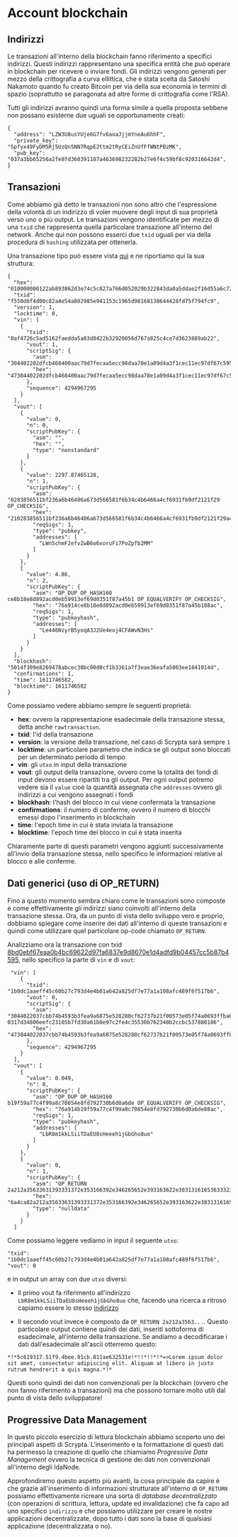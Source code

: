 # Account blockchain

## Indirizzi

Le transazioni all'interno della blockchain fanno riferimento a specifici indirizzi. Questi indirizzi rappresentano una specifica entità che può operare in blockchain per ricevere o inviare fondi. Gli indirizzi vengono generati per mezzo della crittografia a curva ellittica, che è stata scelta da Satoshi Nakamoto quando fu creato Bitcoin per via della sua economia in termini di spazio (soprattutto se paragonata ad altre forme di crittografia come l'RSA).

Tutti gli indirizzi avranno quindi una forma simile a quella proposta sebbene non possano esisterne due uguali se opportunamente creati:

```
{
  "address": "LZW3U8usYUje6G7fv6aoaJjjmYneAu6hhF",
  "private_key": "Spfyx49FyDM5Rj5UzQn5NN7RqpE2ttm2tRyCEiZnUfFfWNtPBzMK",
  "pub_key": "037a3bb65256a2fe8fd360391107a463698232282b27e6f4c59bf8c920316642d4",
}
```

## Transazioni

Come abbiamo già detto le transazioni non sono altro che l'espressione della volontà di un indirizzo di voler muovere degli input di sua proprietà verso uno o più output. Le transazioni vengono identificate per mezzo di una `txid` che rappresenta quella particolare transazione all'interno del network. Anche qui non possono esserci due `txid` uguali per via della procedura di `hashing` utilizzata per ottenerla. 

Una transazione tipo può essere vista [qui](https://bb.scryptachain.org/tx/f550d6f4d00c82a4e54a802985e941153c1965d98168138644428fd75f794fc9) e ne riportiamo qui la sua struttura: 

```
{
  "hex": "010000000122ab893862d3e74c5c827a766d052029b322843da0a5ddae2f16d55a6c72f40a010000004847304402202dfcb468400aac79d7fecaa5ecc98daa78e1a09d4a3f1cec11ec97df67c595c4022064ccf29e718ac5ec5152829220c6653b45e7a203538803153a6fac52d7856e5e01ffffffff03000000000000000000a87566803500000023210283856511bf236a6b46406a673d566581f6b34c4b6466a4cf6931fb9df2121f29ac80c5f71c000000001976a914ce8b18e8d892acd0eb59913ef69d0351f87a45b188ac00000000",
  "txid": "f550d6f4d00c82a4e54a802985e941153c1965d98168138644428fd75f794fc9",
  "version": 1,
  "locktime": 0,
  "vin": [
    {
      "txid": "0af4726c5ad5162faedda5a03d8422b32920056d767a825c4ce7d3623889ab22",
      "vout": 1,
      "scriptSig": {
        "asm": "304402202dfcb468400aac79d7fecaa5ecc98daa78e1a09d4a3f1cec11ec97df67c595c4022064ccf29e718ac5ec5152829220c6653b45e7a203538803153a6fac52d7856e5e01",
        "hex": "47304402202dfcb468400aac79d7fecaa5ecc98daa78e1a09d4a3f1cec11ec97df67c595c4022064ccf29e718ac5ec5152829220c6653b45e7a203538803153a6fac52d7856e5e01"
      },
      "sequence": 4294967295
    }
  ],
  "vout": [
    {
      "value": 0,
      "n": 0,
      "scriptPubKey": {
        "asm": "",
        "hex": "",
        "type": "nonstandard"
      }
    },
    {
      "value": 2297.87465128,
      "n": 1,
      "scriptPubKey": {
        "asm": "0283856511bf236a6b46406a673d566581f6b34c4b6466a4cf6931fb9df2121f29 OP_CHECKSIG",
        "hex": "210283856511bf236a6b46406a673d566581f6b34c4b6466a4cf6931fb9df2121f29ac",
        "reqSigs": 1,
        "type": "pubkey",
        "addresses": [
          "LWn5chmF2efvZwB6o6xoruFi7PoZpfb2MM"
        ]
      }
    },
    {
      "value": 4.86,
      "n": 2,
      "scriptPubKey": {
        "asm": "OP_DUP OP_HASH160 ce8b18e8d892acd0eb59913ef69d0351f87a45b1 OP_EQUALVERIFY OP_CHECKSIG",
        "hex": "76a914ce8b18e8d892acd0eb59913ef69d0351f87a45b188ac",
        "reqSigs": 1,
        "type": "pubkeyhash",
        "addresses": [
          "Le446NzyrB5yoqA3J2Ue4eoj4CFAWvN3Hs"
        ]
      }
    }
  ],
  "blockhash": "5014f309e8269478abcec30bc00d0cf1b3361a7f3eae36eafa5003ee1841014d",
  "confirmations": 1,
  "time": 1611746582,
  "blocktime": 1611746582
}
```

Come possiamo vedere abbiamo sempre le seguenti proprietà:

- **hex**: ovvero la rappresentazione esadecimale della transazione stessa, detta anche `rawtransaction`.
- **txid**: l'id della transazione
- **version**: la versione della transazione, nel caso di Scrypta sarà sempre `1`
- **locktime**: un particolare parametro che indica se gli output sono bloccati per un determinato periodo di tempo
- **vin**: gli `utxo` in input della transazione
- **vout**: gli output della transazione, ovvero come la totalità dei fondi di input devono essere ripartiti tra gli output. Per ogni output potremo vedere sia il `value` cioè la quantità assegnata che `addresses` ovvero gli indirizzi a cui vengono assegnati i fondi
- **blockhash**: l'hash del blocco in cui viene confermata la transazione
- **confirmations**: il numero di conferme, ovvero il numero di blocchi emessi dopo l'inserimento in blockchain
- **time**: l'epoch time in cui è stata inviata la transazione
- **blocktime**: l'epoch time del blocco in cui è stata inserita

Chiaramente parte di questi parametri vengono aggiunti successivamente all'invio della transazione stessa, nello specifico le informazioni relative al blocco e alle conferme.

## Dati generici (uso di OP_RETURN)

Fino a questo momento sembra chiaro come le transazioni sono composte e come effettivamente gli indirizzi siano coinvolti all'interno della transazione stessa. Ora, da un punto di vista dello sviluppo vero e proprio, dobbiamo spiegare come inserire dei dati all'interno di queste transazioni e quindi come utilizzare quel particolare op-code chiamato `OP_RETURN`.

Analizziamo ora la transazione con txid [8bd0ebf67eaa0b4bc69622d97fa6837e9d8670e1d4adfd9b04457cc5b87b4595](https://bb.scryptachain.org/tx/8bd0ebf67eaa0b4bc69622d97fa6837e9d8670e1d4adfd9b04457cc5b87b4595), nello specifico la parte di `vin` e di `vout`:

```
 "vin": [
    {
      "txid": "1b0dc1aaeff45c60b27c793d4e4b01a642a825df7e77a1a108afc489f6f517b6",
      "vout": 0,
      "scriptSig": {
        "asm": "3044022037cbb74b4593b3fea9a6875e528280cf62737b21f00573e05f74a0693ffba652022040b0871f5d50820915df59a6f441fbb2cdfac3dc1015929614b1f561336363f201 0317d34806eefc23105b7fd30a61b8e97c2fe4c35530b762340b2ccbc537880186",
        "hex": "473044022037cbb74b4593b3fea9a6875e528280cf62737b21f00573e05f74a0693ffba652022040b0871f5d50820915df59a6f441fbb2cdfac3dc1015929614b1f561336363f201210317d34806eefc23105b7fd30a61b8e97c2fe4c35530b762340b2ccbc537880186"
      },
      "sequence": 4294967295
    }
  ],
  "vout": [
    {
      "value": 0.049,
      "n": 0,
      "scriptPubKey": {
        "asm": "OP_DUP OP_HASH160 b19f59a77c4f99a8c70854e8fd792730b6d0a6de OP_EQUALVERIFY OP_CHECKSIG",
        "hex": "76a914b19f59a77c4f99a8c70854e8fd792730b6d0a6de88ac",
        "reqSigs": 1,
        "type": "pubkeyhash",
        "addresses": [
          "LbR8m1kkLSiiTDaEU8sHeeeh1jGbGho8uo"
        ]
      }
    },
    {
      "value": 0,
      "n": 1,
      "scriptPubKey": {
        "asm": "OP_RETURN 2a212a35633631393331372e353166392e346265652e393163622e383131616536333235333165212a21212a21212a212a3d3e4c6f72656d20697073756d20646f6c6f722073697420616d65742c20636f6e73656374657475722061646970697363696e6720656c69742e20416c697175616d206174206c696265726f20696e206a7573746f2072757472756d2068656e64726572697420612071756973206d61676e612e2a212a",
        "hex": "6a4ca82a212a35633631393331372e353166392e346265652e393163622e383131616536333235333165212a21212a21212a212a3d3e4c6f72656d20697073756d20646f6c6f722073697420616d65742c20636f6e73656374657475722061646970697363696e6720656c69742e20416c697175616d206174206c696265726f20696e206a7573746f2072757472756d2068656e64726572697420612071756973206d61676e612e2a212a",
        "type": "nulldata"
      }
    }
  ]
```

Come possiamo leggere vediamo in input il seguente `utxo`:

```
"txid": "1b0dc1aaeff45c60b27c793d4e4b01a642a825df7e77a1a108afc489f6f517b6",
"vout": 0
```

e in output un array con due `utxo` diversi:

- Il primo vout fa riferimento all'indirizzo `LbR8m1kkLSiiTDaEU8sHeeeh1jGbGho8uo` che, facendo una ricerca a ritroso capiamo essere lo stesso [indirizzo](https://bb.scryptachain.org/tx/1b0dc1aaeff45c60b27c793d4e4b01a642a825df7e77a1a108afc489f6f517b6)

- Il secondo vout invece è composto da `OP_RETURN 2a212a3563...`. Questo particolare output contiene quindi dei dati, inseriti sottoforma di esadecimale, all'interno della transazione. Se andiamo a decodificarae i dati dall'esadecimale all'ascii otterremo questo:

```
*!*5c619317.51f9.4bee.91cb.811ae632531e!*!!*!!*!*=>Lorem ipsum dolor sit amet, consectetur adipiscing elit. Aliquam at libero in justo rutrum hendrerit a quis magna.*!*
```

Questi sono quindi dei dati non convenzionali per la blockchain (ovvero che non fanno riferimento a transazioni) ma che possono tornare molto utili dal punto di vista dello sviluppatore!

## Progressive Data Management

In questo piccolo esercizio di lettura blockchain abbiamo scoperto uno dei principali aspetti di Scrypta. L'inserimento e la formattazione di questi dati ha permesso la creazione di quello che chiamiamo *Progressive Data Management* ovvero la tecnica di gestione dei dati non convenzionali all'interno degli IdaNode.

Approfondiremo questo aspetto più avanti, la cosa principale da capire è che grazie all'inserimento di informazioni strutturate all'interno di `OP_RETURN` possiamo effettivamente ricreare una sorta di _database decentralizzato_ (con operazioni di scrittura, lettura, update ed invalidazione) che fa capo ad uno specifico `indirizzo` e che possiamo utilizzare per creare le nostre applicazioni decentralizzate, dopo tutto i dati sono la base di qualsiasi applicazione (decentralizzata o no).
